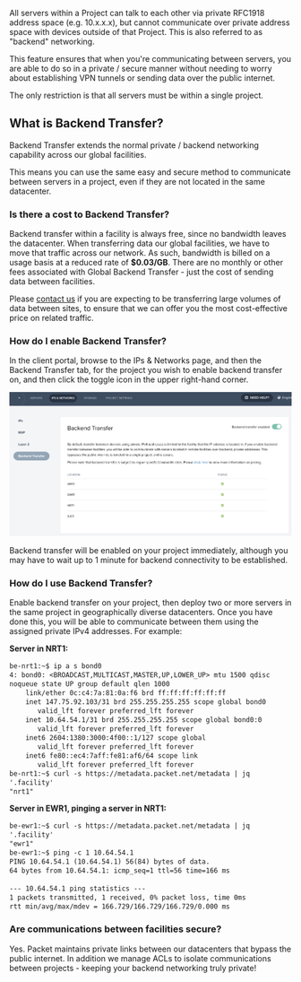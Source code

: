 <!--<meta>
{
    "title":"Backend Transfer",
    "description":"Setting Up & Using Backend Transfer on Packet",
    "tag":["Backend Transfer", "Private Network"]
}
</meta>-->

All servers within a Project can talk to each other via private RFC1918 address space (e.g. 10.x.x.x), but cannot communicate over private address space with devices outside of that Project. This is also referred to as "backend" networking.

This feature ensures that when you're communicating between servers, you are able to do so in a private / secure manner without needing to worry about establishing VPN tunnels or sending data over the public internet.

The only restriction is that all servers must be within a single project.

## What is Backend Transfer?

Backend Transfer extends the normal private / backend networking capability across our global facilities.

This means you can use the same easy and secure method to communicate between servers in a project, even if they are not located in the same datacenter.

### Is there a cost to Backend Transfer?

Backend transfer within a facility is always free, since no bandwidth leaves the datacenter. When transferring data our global facilities, we have to move that traffic across our network.  As such, bandwidth is billed on a usage basis at a reduced rate of **$0.03/GB**. There are no monthly or other fees associated with Global Backend Transfer - just the cost of sending data between facilities.

Please [contact us](mailto:support@packet.com) if you are expecting to be transferring large volumes of data between sites, to ensure that we can offer you the most cost-effective price on related traffic.

### How do I enable Backend Transfer?

In the client portal, browse to the IPs & Networks page, and then the Backend Transfer tab, for the project you wish to enable backend transfer on, and then click the toggle icon in the upper right-hand corner.

![enable backend transfer](/images/backend-transfer/Enable-Backend-Transfer.png)

Backend transfer will be enabled on your project immediately, although you may have to wait up to 1 minute for backend connectivity to be established.

### How do I use Backend Transfer?

Enable backend transfer on your project, then deploy two or more servers in the same project in geographically diverse datacenters.  Once you have done this, you will be able to communicate between them using the assigned private IPv4 addresses. For example:

**Server in NRT1:**

```
be-nrt1:~$ ip a s bond0
4: bond0: <BROADCAST,MULTICAST,MASTER,UP,LOWER_UP> mtu 1500 qdisc noqueue state UP group default qlen 1000
    link/ether 0c:c4:7a:81:0a:f6 brd ff:ff:ff:ff:ff:ff
    inet 147.75.92.103/31 brd 255.255.255.255 scope global bond0
       valid_lft forever preferred_lft forever
    inet 10.64.54.1/31 brd 255.255.255.255 scope global bond0:0
       valid_lft forever preferred_lft forever
    inet6 2604:1380:3000:4f00::1/127 scope global
       valid_lft forever preferred_lft forever
    inet6 fe80::ec4:7aff:fe81:af6/64 scope link
       valid_lft forever preferred_lft forever
be-nrt1:~$ curl -s https://metadata.packet.net/metadata | jq '.facility'
"nrt1"
```

**Server in EWR1, pinging a server in NRT1:**

```
be-ewr1:~$ curl -s https://metadata.packet.net/metadata | jq '.facility'
"ewr1"
be-ewr1:~$ ping -c 1 10.64.54.1
PING 10.64.54.1 (10.64.54.1) 56(84) bytes of data.
64 bytes from 10.64.54.1: icmp_seq=1 ttl=56 time=166 ms

--- 10.64.54.1 ping statistics ---
1 packets transmitted, 1 received, 0% packet loss, time 0ms
rtt min/avg/max/mdev = 166.729/166.729/166.729/0.000 ms
```

### Are communications between facilities secure?

Yes. Packet maintains private links between our datacenters that bypass the public internet. In addition we manage ACLs to isolate communications between projects - keeping your backend networking truly private!
